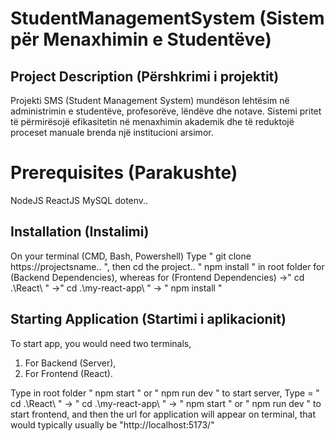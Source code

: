 # StudentManagementSystem (Sistem për Menaxhimin e Studentëve)

## Project Description (Përshkrimi i projektit)
Projekti SMS (Student Management System) mundëson lehtësim në administrimin e studentëve, profesorëve, lëndëve dhe notave. Sistemi pritet të përmirësojë efikasitetin në menaxhimin akademik dhe të reduktojë proceset manuale brenda një institucioni arsimor.

# Prerequisites (Parakushte)
NodeJS
ReactJS
MySQL
dotenv..

## Installation (Instalimi)
On your terminal (CMD, Bash, Powershell)
Type " git clone https://projectsname.. ", then
cd the project..
" npm install " in root folder for (Backend Dependencies), whereas for 
(Frontend Dependencies) ->" cd .\React\ " ->" cd .\my-react-app\ " -> " npm install "

## Starting Application (Startimi i aplikacionit)
To start app, you would need two terminals,
1. For Backend (Server),
2. For Frontend (React).

Type in root folder " npm start " or " npm run dev " to start server,
Type = " cd .\React\ " -> " cd .\my-react-app\ " -> " npm start " or " npm run dev " to start frontend, and then the url for application will appear on terminal, that would typically usually be "http://localhost:5173/"



